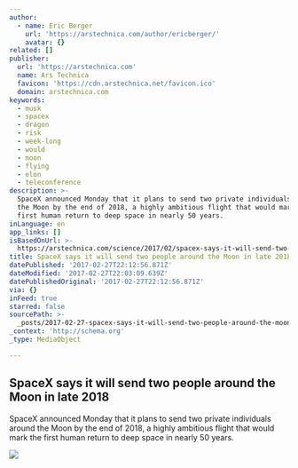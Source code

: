 ```yaml
---
author:
  - name: Eric Berger
    url: 'https://arstechnica.com/author/ericberger/'
    avatar: {}
related: []
publisher:
  url: 'https://arstechnica.com'
  name: Ars Technica
  favicon: 'https://cdn.arstechnica.net/favicon.ico'
  domain: arstechnica.com
keywords:
  - musk
  - spacex
  - dragon
  - risk
  - week-long
  - would
  - moon
  - flying
  - elon
  - teleconference
description: >-
  SpaceX announced Monday that it plans to send two private individuals around
  the Moon by the end of 2018, a highly ambitious flight that would mark the
  first human return to deep space in nearly 50 years.
inLanguage: en
app_links: []
isBasedOnUrl: >-
  https://arstechnica.com/science/2017/02/spacex-says-it-will-send-two-people-around-the-moon-in-late-2018/
title: SpaceX says it will send two people around the Moon in late 2018
datePublished: '2017-02-27T22:12:56.871Z'
dateModified: '2017-02-27T22:03:09.639Z'
datePublishedOriginal: '2017-02-27T22:12:56.871Z'
via: {}
inFeed: true
starred: false
sourcePath: >-
  _posts/2017-02-27-spacex-says-it-will-send-two-people-around-the-moon-in-late.md
_context: 'http://schema.org'
_type: MediaObject

---
```

<article style=""><h1>SpaceX says it will send two people around the Moon in late 2018</h1><p>SpaceX announced Monday that it plans to send two private individuals around the Moon by the end of 2018, a highly ambitious flight that would mark the first human return to deep space in nearly 50 years.</p><img src="https://cdn.arstechnica.net/wp-content/uploads/2016/12/26405462060_81f8289687_k-1-760x380.jpg" /></article>